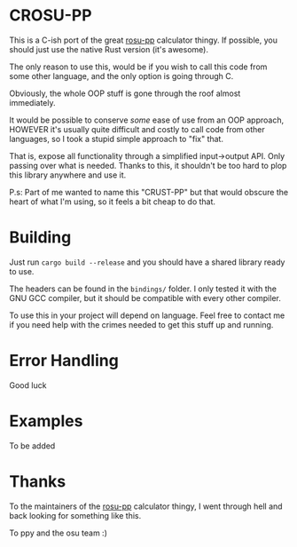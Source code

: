 # CROSU-PP

This is a C-ish port of the great [rosu-pp](https://github.com/MaxOhn/rosu-pp) calculator thingy.
If possible, you should just use the native Rust version (it's awesome).

The only reason to use this, would be if you wish to call this code from some other language,
and the only option is going through C.

Obviously, the whole OOP stuff is gone through the roof almost immediately.

It would be possible to conserve _some_ ease of use from an OOP approach,
HOWEVER it's usually quite difficult and costly to call code from other languages, so I took a stupid simple
approach to "fix" that.

That is, expose all functionality through a simplified input->output API. Only passing over what is needed.
Thanks to this, it shouldn't be too hard to plop this library anywhere and use it.

P.s: Part of me wanted to name this "CRUST-PP" but that would obscure the heart of what I'm using, so it feels a bit cheap to do that.

# Building

Just run `cargo build --release` and you should have a shared library ready to use.

The headers can be found in the `bindings/` folder. I only tested it with the GNU GCC compiler, 
but it should be compatible with every other compiler.

To use this in your project will depend on language.
Feel free to contact me if you need help with the crimes needed to get this stuff up and running.

# Error Handling

Good luck

# Examples

To be added

# Thanks

To the maintainers of the [rosu-pp](https://github.com/MaxOhn/rosu-pp) calculator thingy,
I went through hell and back looking for something like this.

To ppy and the osu team :)
